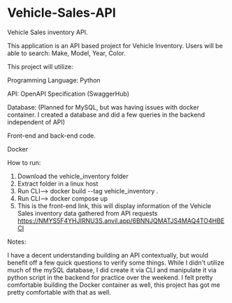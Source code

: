 # Vehicle-Sales-API
Vehicle Sales inventory API. 

This application is an API based project for Vehicle Inventory. Users will be able
to search: Make, Model, Year, Color.

This project will utilize:

  Programming Language: Python
  
  API: OpenAPI Specification (SwaggerHub)
  
  Database: (Planned for MySQL, but was having issues with docker container. I created a database and did a few queries in the backend independent of API)
  
  Front-end and back-end code.
  
  Docker
  
  How to run:
  
  1. Download the vehicle_inventory folder
  2. Extract folder in a linux host
  3. Run CLI--> docker build --tag vehicle_inventory .
  4. Run CLI--> docker compose up
  5. This is the front-end link, this will display information of the Vehicle Sales inventory data gathered from API requests
  https://NMYS5F4YHJIRNU3S.anvil.app/6BNNJQMATJS4MAQ4TO4HBECI
  
  
  
  Notes: 
    
 I have a decent understanding building an API contextually, but would benefit off a few quick questions to verify some things. While I didn't utilize much of the mySQL database, I did create it via CLI and manipulate it via python script in the backend for practice over the weekend. I felt pretty comfortable building the Docker container as well, this project has got me pretty comfortable with that as well. 
  
